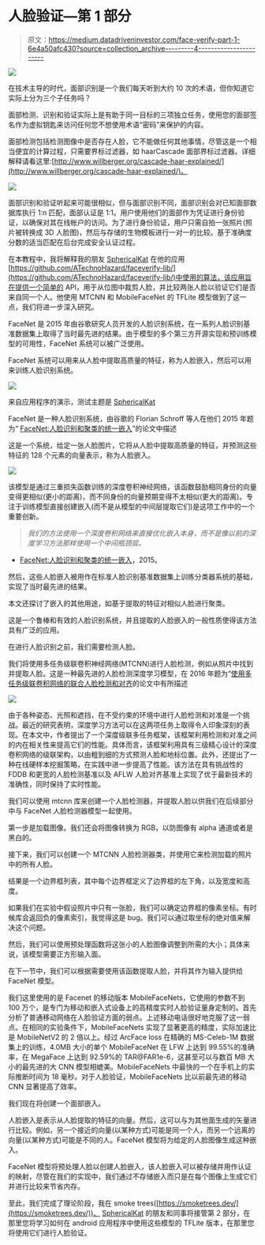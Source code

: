 # 人脸验证—第 1 部分

> 原文：<https://medium.datadriveninvestor.com/face-verify-part-1-6e4a50afc430?source=collection_archive---------4----------------------->

![](img/2b58c3ed50442a4c59b4c00cece84b32.png)

在技术主导的时代，面部识别是一个我们每天听到大约 10 次的术语，但你知道它实际上分为三个子任务吗？

面部检测、识别和验证实际上是有助于同一目标的三项独立任务，使用您的面部签名作为虚拟钥匙来访问任何您不想使用术语“密码”来保护的内容。

面部检测包括检测图像中是否存在人脸，它不能做任何其他事情，尽管这是一个相当便宜的计算过程，只需要界标过滤器，如 haarCascade 面部界标过滤器。详细解释请看这里:[http://www.willberger.org/cascade-haar-explained/](http://www.willberger.org/cascade-haar-explained/)。

![](img/d141b01d530f52593d493f3b1b8f2707.png)

面部识别和验证听起来可能很相似，但与面部识别不同，面部识别会对已知面部数据库执行 1:n 匹配，面部认证是 1:1。用户使用他们的面部作为凭证进行身份验证，以确保对其在线帐户的访问。为了进行身份验证，用户只需自拍一张照片(照片被转换成 3D 人脸图)，然后与存储的生物模板进行一对一的比较。基于准确度分数的适当匹配在后台完成安全认证过程。

在本教程中，我将解释我的朋友 [SphericalKat](https://medium.com/u/23aeacd38998?source=post_page-----bd1ff4a9f45e----------------------) 在他的应用[https://github.com/ATechnoHazard/faceverify-lib/](https://github.com/ATechnoHazard/faceverify-lib/)中使用的算法，该应用旨在提供一个简单的 API，用于从位图中裁剪人脸，并比较两张人脸以验证它们是否来自同一个人。他使用 MTCNN 和 MobileFaceNet 的 TFLite 模型做到了这一点，我们将进一步深入研究。

FaceNet 是 2015 年由谷歌研究人员开发的人脸识别系统，在一系列人脸识别基准数据集上取得了当时最先进的结果。由于模型的多个第三方开源实现和预训练模型的可用性，FaceNet 系统可以被广泛使用。

FaceNet 系统可以用来从人脸中提取高质量的特征，称为人脸嵌入，然后可以用来训练人脸识别系统。

![](img/4dbfd8ddee77fb579652d3b480c32731.png)

来自应用程序的演示，测试主题是 [SphericalKat](https://medium.com/u/23aeacd38998?source=post_page-----bd1ff4a9f45e----------------------)

FaceNet 是一种人脸识别系统，由谷歌的 Florian Schroff 等人在他们 2015 年题为“ [FaceNet:人脸识别和聚类的统一嵌入](https://arxiv.org/abs/1503.03832)”的论文中描述

这是一个系统，给定一张人脸图片，它将从人脸中提取高质量的特征，并预测这些特征的 128 个元素的向量表示，称为人脸嵌入。

![](img/8687e7bf5576476c492858c4c9fb01bb.png)

该模型是通过三重损失函数训练的深度卷积神经网络，该函数鼓励相同身份的向量变得更相似(更小的距离)，而不同身份的向量预期变得不太相似(更大的距离)。专注于训练模型直接创建嵌入(而不是从模型的中间层提取它们)是这项工作中的一个重要创新。

> *我们的方法使用一个深度卷积网络来直接优化嵌入本身，而不是像以前的深度学习方法那样使用一个中间瓶颈层。*

- [FaceNet:人脸识别和聚类的统一嵌入](https://arxiv.org/abs/1503.03832)，2015。

然后，这些人脸嵌入被用作在标准人脸识别基准数据集上训练分类器系统的基础，实现了当时最先进的结果。

本文还探讨了嵌入的其他用途，如基于提取的特征对相似人脸进行聚类。

这是一个鲁棒和有效的人脸识别系统，并且提取的人脸嵌入的一般性质使得该方法具有广泛的应用。

在进行人脸识别之前，我们需要检测人脸。

我们将使用多任务级联卷积神经网络(MTCNN)进行人脸检测，例如从照片中找到并提取人脸。这是一种最先进的人脸检测深度学习模型，在 2016 年题为“[使用多任务级联卷积网络的联合人脸检测和对齐](https://arxiv.org/abs/1604.02878)的论文中有所描述

![](img/6ec980321eb44d7e695aef17dbcf0a36.png)

由于各种姿态、光照和遮挡，在不受约束的环境中进行人脸检测和对准是一个挑战。最近的研究表明，深度学习方法可以在这两项任务上取得令人印象深刻的表现。在本文中，作者提出了一个深度级联多任务框架，该框架利用检测和对准之间的内在相关性来提高它们的性能。具体而言，该框架利用具有三级精心设计的深度卷积网络的级联架构，以由粗到细的方式预测人脸和地标位置。此外，还提出了一种在线硬样本挖掘策略，在实践中进一步提高了性能。该方法在具有挑战性的 FDDB 和更宽的人脸检测基准以及 AFLW 人脸对齐基准上实现了优于最新技术的准确性，同时保持了实时性能。

我们可以使用 mtcnn 库来创建一个人脸检测器，并提取人脸以供我们在后续部分中与 FaceNet 人脸检测器模型一起使用。

第一步是加载图像。我们还会将图像转换为 RGB，以防图像有 alpha 通道或者是黑白的。

接下来，我们可以创建一个 MTCNN 人脸检测器类，并使用它来检测加载的照片中的所有人脸。

结果是一个边界框列表，其中每个边界框定义了边界框的左下角，以及宽度和高度。

如果我们在实验中假设照片中只有一张脸，我们可以确定边界框的像素坐标。有时候库会返回负的像素索引，我觉得这是 bug。我们可以通过取坐标的绝对值来解决这个问题。

然后，我们可以使用预处理函数将这张小的人脸图像调整到所需的大小；具体来说，该模型需要正方形输入面。

在下一节中，我们可以根据需要使用该函数提取人脸，并将其作为输入提供给 FaceNet 模型。

我们这里使用的是 Facenet 的移动版本 MobileFaceNets，它使用的参数不到 100 万个，是专门为移动和嵌入式设备上的高精度实时人脸验证量身定制的。首先分析了普通移动网络在人脸验证方面的弱点。上述移动电话很好地克服了这一弱点。在相同的实验条件下，MobileFaceNets 实现了显著更高的精度，实际加速比是 MobileNetV2 的 2 倍以上。经过 ArcFace loss 在精确的 MS-Celeb-1M 数据集上的训练，4.0MB 大小的单个 MobileFaceNet 在 LFW 上达到 99.55%的准确率，在 MegaFace 上达到 92.59%的 TAR@FAR1e-6，这甚至可以与数百 MB 大小的最先进的大 CNN 模型相媲美。MobileFaceNets 中最快的一个在手机上的实际推断时间为 18 毫秒。对于人脸验证，MobileFaceNets 比以前最先进的移动 CNN 显著提高了效率。

我们现在将创建一个面部嵌入。

人脸嵌入是表示从人脸提取的特征的向量。然后，这可以与为其他面生成的矢量进行比较。例如，另一个接近的向量(以某种方式)可能是同一个人，而另一个远离的向量(以某种方式)可能是不同的人。FaceNet 模型将为给定的人脸图像生成这种嵌入。

FaceNet 模型将预处理人脸以创建人脸嵌入，该人脸嵌入可以被存储并用作认证的映射，尽管在我们的实现中，我们通过不存储嵌入而只是在每个图像上生成它们并进行比较来节省内存。

至此，我们完成了理论阶段，我在 smoke trees([https://smoketrees.dev/](https://smoketrees.dev/))、 [SphericalKat](https://medium.com/u/23aeacd38998?source=post_page-----bd1ff4a9f45e----------------------) 的朋友和同事将接管第 2 部分，在那里您将学习如何在 android 应用程序中使用这些模型的 TFLite 版本，在那里您将使用它们进行人脸验证。